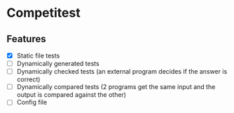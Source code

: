 # Competitest

## Features

- [x] Static file tests
- [ ] Dynamically generated tests
- [ ] Dynamically checked tests (an external program decides if the answer is correct)
- [ ] Dynamically compared tests (2 programs get the same input and the output is compared against the other)
- [ ] Config file

